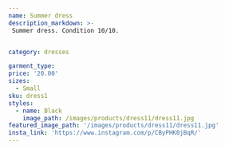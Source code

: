 ```yaml
---
name: Summer dress
description_markdown: >-
 Summer dress. Condition 10/10.


category: dresses

garment_type:
price: '20.00'
sizes:
  - Small
sku: dress1
styles:
  - name: Black
    image_path: /images/products/dress11/dress11.jpg
featured_image_path: '/images/products/dress11/dress11.jpg'
insta_link: 'https://www.instagram.com/p/CByPHK0jBqR/'
---
```

